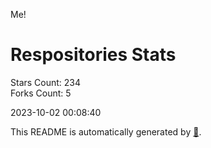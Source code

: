 Me!

# Respositories Stats
Stars Count: 234  
Forks Count: 5

2023-10-02 00:08:40  

This README is automatically generated by [🐰](https://github.com/rnitta/rnitta).
